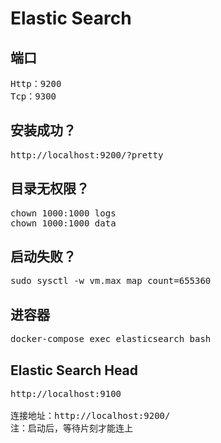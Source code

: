 # Elastic Search

端口
------
<pre>
Http：9200
Tcp：9300
</pre>

安装成功？
------
<pre>
http://localhost:9200/?pretty
</pre>

目录无权限？
------
<pre>
chown 1000:1000 logs
chown 1000:1000 data
</pre>

启动失败？
------
<pre>
sudo sysctl -w vm.max_map_count=655360
</pre>

进容器
------
<pre>
docker-compose exec elasticsearch bash
</pre>

Elastic Search Head
------
<pre>
http://localhost:9100

连接地址：http://localhost:9200/
注：启动后，等待片刻才能连上
</pre>
